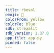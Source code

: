 ```yaml
---
title: rbeval
emoji: 💩
colorFrom: yellow
colorTo: blue
sdk: streamlit
sdk_version: 1.37.0
app_file: app.py
pinned: false
---
```

